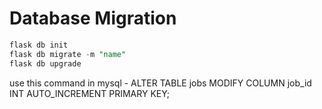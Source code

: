 # Database Migration

```sql
flask db init
flask db migrate -m "name"
flask db upgrade
```
use this command in mysql - ALTER TABLE jobs MODIFY COLUMN job_id INT AUTO_INCREMENT PRIMARY KEY;
